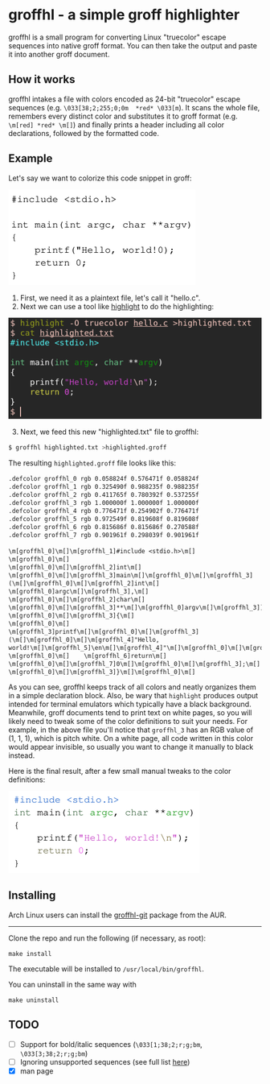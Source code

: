 # groffhl - a simple groff highlighter

groffhl is a small program for converting Linux "truecolor" escape sequences into native groff format.
You can then take the output and paste it into another groff document.

## How it works

groffhl intakes a file with colors encoded as 24-bit "truecolor" escape sequences (e.g. `\033[38;2;255;0;0m  *red* \033[m`).
It scans the whole file, remembers every distinct color and substitutes it to groff format (e.g. `\m[red] *red* \m[]`) and
finally prints a header including all color declarations, followed by the formatted code.

## Example

Let's say we want to colorize this code snippet in groff:

![example1](https://raw.githubusercontent.com/Randoragon/groffhl/master/example-1.png)

1. First, we need it as a plaintext file, let's call it "hello.c".
2. Next we can use a tool like [highlight](http://www.andre-simon.de/doku/highlight/en/highlight.php) to do the highlighting:

![example2](https://raw.githubusercontent.com/Randoragon/groffhl/master/example-2.png)

3. Next, we feed this new "highlighted.txt" file to groffhl:

```sh
$ groffhl highlighted.txt >highlighted.groff
```

The resulting `highlighted.groff` file looks like this:

```groff
.defcolor groffhl_0 rgb 0.058824f 0.576471f 0.058824f
.defcolor groffhl_1 rgb 0.325490f 0.988235f 0.988235f
.defcolor groffhl_2 rgb 0.411765f 0.780392f 0.537255f
.defcolor groffhl_3 rgb 1.000000f 1.000000f 1.000000f
.defcolor groffhl_4 rgb 0.776471f 0.254902f 0.776471f
.defcolor groffhl_5 rgb 0.972549f 0.819608f 0.819608f
.defcolor groffhl_6 rgb 0.815686f 0.815686f 0.270588f
.defcolor groffhl_7 rgb 0.901961f 0.298039f 0.901961f

\m[groffhl_0]\m[]\m[groffhl_1]#include <stdio.h>\m[]
\m[groffhl_0]\m[]
\m[groffhl_0]\m[]\m[groffhl_2]int\m[] \m[groffhl_0]\m[]\m[groffhl_3]main\m[]\m[groffhl_0]\m[]\m[groffhl_3](\m[]\m[groffhl_0]\m[]\m[groffhl_2]int\m[] \m[groffhl_0]argc\m[]\m[groffhl_3],\m[] \m[groffhl_0]\m[]\m[groffhl_2]char\m[] \m[groffhl_0]\m[]\m[groffhl_3]**\m[]\m[groffhl_0]argv\m[]\m[groffhl_3])\m[]
\m[groffhl_0]\m[]\m[groffhl_3]{\m[]
\m[groffhl_0]\m[]    \m[groffhl_3]printf\m[]\m[groffhl_0]\m[]\m[groffhl_3](\m[]\m[groffhl_0]\m[]\m[groffhl_4]"Hello, world!\m[]\m[groffhl_5]\en\m[]\m[groffhl_4]"\m[]\m[groffhl_0]\m[]\m[groffhl_3]);\m[]
\m[groffhl_0]\m[]    \m[groffhl_6]return\m[] \m[groffhl_0]\m[]\m[groffhl_7]0\m[]\m[groffhl_0]\m[]\m[groffhl_3];\m[]
\m[groffhl_0]\m[]\m[groffhl_3]}\m[]\m[groffhl_0]\m[]
```
As you can see, groffhl keeps track of all colors and neatly organizes them in a simple declaration block. Also, be wary that `highlight`
produces output intended for terminal emulators which typically have a black background. Meanwhile, groff documents tend to print text
on white pages, so you will likely need to tweak some of the color definitions to suit your needs. For example, in the above file you'll
notice that `groffhl_3` has an RGB value of (1, 1, 1), which is pitch white. On a white page, all code written in this color would
appear invisible, so usually you want to change it manually to black instead.

Here is the final result, after a few small manual tweaks to the color definitions:

![example3](https://raw.githubusercontent.com/Randoragon/groffhl/master/example-3.png)

## Installing

Arch Linux users can install the [groffhl-git](https://aur.archlinux.org/packages/groffhl-git/) package from the AUR.

---

Clone the repo and run the following (if necessary, as root):

    make install

The executable will be installed to `/usr/local/bin/groffhl`.

You can uninstall in the same way with

    make uninstall

## TODO

- [ ] Support for bold/italic sequences (`\033[1;38;2;r;g;bm`, `\033[3;38;2;r;g;bm`)
- [ ] Ignoring unsupported sequences (see full list [here](https://en.wikipedia.org/wiki/ANSI_escape_code#SGR_(Select_Graphic_Rendition)_parameters))
- [x] man page
